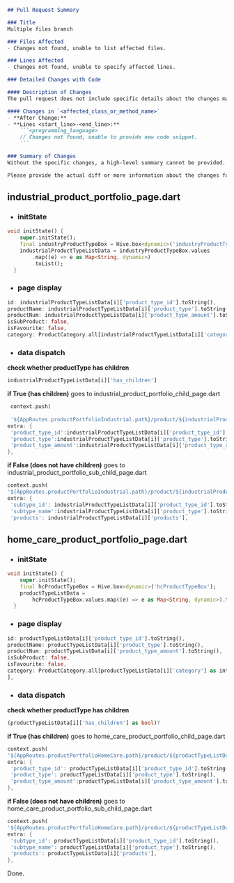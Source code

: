 ```markdown
## Pull Request Summary

### Title
Multiple files branch

### Files Affected
- Changes not found, unable to list affected files.

### Lines Affected
- Changes not found, unable to specify affected lines.

### Detailed Changes with Code

#### Description of Changes
The pull request does not include specific details about the changes made. It appears to be a code refactor, but without the actual diff, it's not possible to provide a detailed description or the new code.

#### Changes in `<affected_class_or_method_name>`
- **After Change:**
- **Lines <start_line>-<end_line>:**
    ```<programming_language>
    // Changes not found, unable to provide new code snippet.
    ```

### Summary of Changes
Without the specific changes, a high-level summary cannot be provided. The pull request title suggests a refactor was performed on multiple files, but the lack of details and code changes in the provided information makes it impossible to summarize the modifications.

Please provide the actual diff or more information about the changes for a detailed summary.
```

## industrial_product_portfolio_page.dart

- ### initState

```dart
void initState() {
    super.initState();
    final industryProductTypeBox = Hive.box<dynamic>('industryProductTypeBox');
    industrialProductTypeListData = industryProductTypeBox.values
        .map((e) => e as Map<String, dynamic>)
        .toList();
  }
```
- ### page display
```dart
id: industrialProductTypeListData[i]['product_type_id'].toString(),
productName: industrialProductTypeListData[i]['product_type'].toString(),
productNum: industrialProductTypeListData[i]['product_type_amount'].toString(),
isSubProduct: false,
isFavourite: false,
category: ProductCategory.all[industrialProductTypeListData[i]['category'] as int],

```
- ### data dispatch
**check whether productType has children**
```dart
industrialProductTypeListData[i]['has_children']
```
**if True (has children)** 
goes to industrial_product_portfolio_child_page.dart
```dart
 context.push(
 
 '${AppRoutes.productPortfolioIndustrial.path}/product/${industrialProductTypeListData[i]['category']}/${industrialProductTypeListData[i]['product_type_id']}/',
extra: {
 'product_type_id':industrialProductTypeListData[i]['product_type_id'].toString(),
 'product_type':industrialProductTypeListData[i]['product_type'].toString(),
 'product_type_amount':industrialProductTypeListData[i]['product_type_amount'].toString(),
},
```
**if False (does not have children)** 
goes to industrial_product_portfolio_sub_child_page.dart

```dart
context.push(
'${AppRoutes.productPortfolioIndustrial.path}/product/${industrialProductTypeListData[i]['category']}/${industrialProductTypeListData[i]['product_type_id']}/${industrialProductTypeListData[i]['product_type_id']}',
extra: {
 'subtype_id': industrialProductTypeListData[i]['product_type_id'].toString(),
 'subtype_name':industrialProductTypeListData[i]['product_type'].toString(),
 'products': industrialProductTypeListData[i]['products'],
```
## home_care_product_portfolio_page.dart

- ### initState

```dart
void initState() {
    super.initState();
    final hcProductTypeBox = Hive.box<dynamic>('hcProductTypeBox');
    productTypeListData =
        hcProductTypeBox.values.map((e) => e as Map<String, dynamic>).toList();
  }
```
- ### page display
```dart
id: productTypeListData[i]['product_type_id'].toString(),
productName: productTypeListData[i]['product_type'].toString(),
productNum: productTypeListData[i]['product_type_amount'].toString(),
isSubProduct: false,
isFavourite: false,
category: ProductCategory.all[productTypeListData[i]['category'] as int```
],
```
- ### data dispatch
**check whether productType has children**
```dart
(productTypeListData[i]['has_children'] as bool)?
```
**if True (has children)** 
goes to home_care_product_portfolio_child_page.dart
```dart
context.push(
'${AppRoutes.productPortfolioHomeCare.path}/product/${productTypeListData[i]['category']}/${productTypeListData[i]['product_type_id']}/',
extra: {
 'product_type_id': productTypeListData[i]['product_type_id'].toString(),
 'product_type': productTypeListData[i]['product_type'].toString(),
 'product_type_amount':productTypeListData[i]['product_type_amount'].toString(),
},
```
**if False (does not have children)** 
goes to home_care_product_portfolio_sub_child_page.dart
```dart
context.push(
'${AppRoutes.productPortfolioHomeCare.path}/product/${productTypeListData[i]['category']}/${productTypeListData[i]['product_type_id']}/${productTypeListData[i]['product_type_id']}',
extra: {
 'subtype_id': productTypeListData[i]['product_type_id'].toString(),
 'subtype_name': productTypeListData[i]['product_type'].toString(),
 'products': productTypeListData[i]['products'],
},
```

Done.